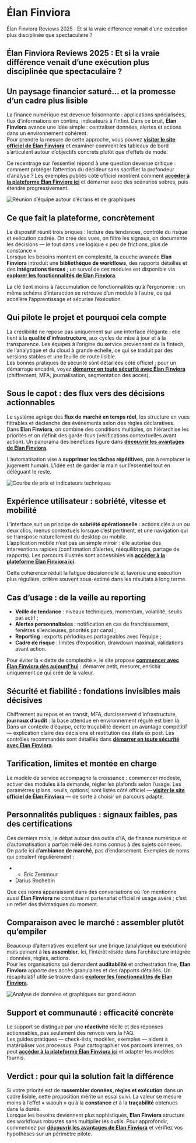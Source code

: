 # Élan Finviora
Élan Finviora Reviews 2025 : Et si la vraie différence venait d’une exécution plus disciplinée que spectaculaire ?
## Élan Finviora Reviews 2025 : Et si la vraie différence venait d’une exécution plus disciplinée que spectaculaire ?

## Un paysage financier saturé… et la promesse d’un cadre plus lisible
La finance numérique est devenue foisonnante : applications spécialisées, flux d’informations en continu, indicateurs à l’infini. Dans ce bruit, **Élan Finviora** avance une idée simple : centraliser données, alertes et actions dans un environnement cohérent.  
Pour prendre la mesure de cette approche, vous pouvez **[visiter le site officiel de Élan Finviora](https://elanfinviora.fr)** et examiner comment les tableaux de bord s’articulent autour d’objectifs concrets plutôt que d’effets de mode.

Ce recentrage sur l’essentiel répond à une question devenue critique : comment protéger l’attention du décideur sans sacrifier la profondeur d’analyse ? Les exemples publiés côté officiel montrent comment **[accéder à la plateforme Élan Finviora ici](https://elanfinviora.fr)** et démarrer avec des scénarios sobres, puis étendre progressivement.

![Réunion d’équipe autour d’écrans et de graphiques](https://images.pexels.com/photos/901236/pexels-photo-901236.jpeg?auto=compress&cs=tinysrgb&w=1170&h=780&dpr=1)

## Ce que fait la plateforme, concrètement
Le dispositif réunit trois briques : lecture des tendances, contrôle du risque et exécution cadrée. On crée des vues, on filtre les signaux, on documente les décisions — le tout dans une logique « peu de frictions, plus de constance ».  
Lorsque les besoins montent en complexité, la couche avancée **Elan Finviora** introduit une **bibliothèque de workflows**, des rapports détaillés et des **intégrations tierces** ; un survol de ces modules est disponible via **[explorer les fonctionnalités de Elan Finviora](https://elanfinviora.fr)**.

La clé tient moins à l’accumulation de fonctionnalités qu’à l’ergonomie : un même schéma d’interaction se retrouve d’un module à l’autre, ce qui accélère l’apprentissage et sécurise l’exécution.

## Qui pilote le projet et pourquoi cela compte
La crédibilité ne repose pas uniquement sur une interface élégante : elle tient à la **qualité d’infrastructure**, aux cycles de mise à jour et à la transparence. Les équipes à l’origine du service proviennent de la fintech, de l’analytique et du cloud à grande échelle, ce qui se traduit par des versions stables et une feuille de route lisible.  
Les bonnes pratiques de sécurité sont détaillées côté officiel ; pour un démarrage encadré, voyez **[démarrer en toute sécurité avec Élan Finviora](https://elanfinviora.fr)** (chiffrement, MFA, journalisation, segmentation des accès).

## Sous le capot : des flux vers des décisions actionnables
Le système agrège des **flux de marché en temps réel**, les structure en vues filtrables et déclenche des événements selon des règles déclaratives.  
Dans **Elan Finviora**, on combine des conditions multiples, on hiérarchise les priorités et on définit des garde-fous (vérifications contextuelles avant action). Un panorama des bénéfices figure dans **[découvrir les avantages de Elan Finviora](https://elanfinviora.fr)**.

L’automatisation vise à **supprimer les tâches répétitives**, pas à remplacer le jugement humain. L’idée est de garder la main sur l’essentiel tout en déléguant le reste.

![Courbe de prix et indicateurs techniques](https://images.pexels.com/photos/669620/pexels-photo-669620.jpeg?auto=compress&cs=tinysrgb&w=1170&h=780&dpr=1)

## Expérience utilisateur : sobriété, vitesse et mobilité
L’interface suit un principe de **sobriété opérationnelle** : actions clés à un ou deux clics, menus contextuels lorsque c’est pertinent, et une navigation qui se transpose naturellement du desktop au mobile.  
L’application mobile n’est pas un simple miroir : elle autorise des interventions rapides (confirmation d’alertes, rééquilibrages, partage de rapports). Les parcours illustrés sont accessibles via **[accéder à la plateforme Élan Finviora ici](https://elanfinviora.fr)**.

Cette cohérence réduit la fatigue décisionnelle et favorise une exécution plus régulière, critère souvent sous-estimé dans les résultats à long terme.

## Cas d’usage : de la veille au reporting
- **Veille de tendance** : niveaux techniques, momentum, volatilité, seuils par actif ;  
- **Alertes personnalisées** : notification en cas de franchissement, fenêtres silencieuses, priorités par canal ;  
- **Reporting** : exports périodiques partageables avec l’équipe ;  
- **Cadre de risque** : limites d’exposition, drawdown maximal, validations avant action.

Pour éviter la « dette de complexité », le site propose **[commencer avec Élan Finviora dès aujourd’hui](https://elanfinviora.fr)** : démarrer petit, mesurer, enrichir uniquement ce qui crée de la valeur.

## Sécurité et fiabilité : fondations invisibles mais décisives
Chiffrement au repos et en transit, MFA, durcissement d’infrastructure, **journaux d’audit** : la base attendue en environnement régulé est bien là.  
Dans un contexte d’équipe, cette traçabilité devient un avantage compétitif — explication claire des décisions et restitution des états ex post. Les contrôles recommandés sont détaillés dans **[démarrer en toute sécurité avec Élan Finviora](https://elanfinviora.fr)**.

## Tarification, limites et montée en charge
Le modèle de service accompagne la croissance : commencer modeste, activer des modules à la demande, régler les plafonds selon l’usage. Les paramètres (plans, seuils, options) sont listés côté officiel — **[visiter le site officiel de Élan Finviora](https://elanfinviora.fr)** — de sorte à choisir un parcours adapté.

## Personnalités publiques : signaux faibles, pas des certifications
Ces derniers mois, le débat autour des outils d’IA, de finance numérique et d’automatisation a parfois mêlé des noms connus à des sujets connexes. On parle ici d’**ambiance de marché**, pas d’endorsement. Exemples de noms qui circulent régulièrement :

- - Éric Zemmour
- Darius Rochebin

Que ces noms apparaissent dans des conversations où l’on mentionne aussi **Élan Finviora** ne constitue ni partenariat officiel ni usage avéré ; c’est un reflet des thématiques du moment.

## Comparaison avec le marché : assembler plutôt qu’empiler
Beaucoup d’alternatives excellent sur une brique (analytique **ou** exécution) mais peinent à **les assembler**. Ici, l’intérêt réside dans l’architecture intégrée : données, règles, actions.  
Pour les organisations qui demandent **auditabilité** et orchestration fine, **Elan Finviora** apporte des accès granulaires et des rapports détaillés. Un récapitulatif utile se trouve dans **[explorer les fonctionnalités de Elan Finviora](https://elanfinviora.fr)**.

![Analyse de données et graphiques sur grand écran](https://images.pexels.com/photos/3184463/pexels-photo-3184463.jpeg?auto=compress&cs=tinysrgb&w=1170&h=780&dpr=1)

## Support et communauté : efficacité concrète
Le support se distingue par une **réactivité** réelle et des réponses actionnables, pas seulement des renvois vers la FAQ.  
Les guides pratiques — check-lists, modèles, exemples — aident à matérialiser vos processus. Pour cartographier vos parcours internes, on peut **[accéder à la plateforme Élan Finviora ici](https://elanfinviora.fr)** et adapter les modèles fournis.

## Verdict : pour qui la solution fait la différence
Si votre priorité est de **rassembler données, règles et exécution** dans un cadre lisible, cette proposition mérite un essai suivi. La valeur se mesure moins à l’effet « waouh » qu’à la **constance** et à la **traçabilité** obtenues dans la durée.  
Lorsque les besoins deviennent plus sophistiqués, **Elan Finviora** structure des workflows robustes sans multiplier les outils. Pour approfondir, commencez par **[découvrir les avantages de Elan Finviora](https://elanfinviora.fr)** et vérifiez vos hypothèses sur un périmètre pilote.
